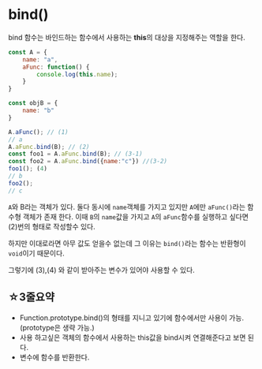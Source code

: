 bind()
========
bind 함수는 바인드하는 함수에서 사용하는 **this**의 대상을 지정해주는 역할을 한다.

```javascript
const A = {
    name: "a",
    aFunc: function() {
        console.log(this.name);
    }
}

const objB = {
    name: "b"
}

A.aFunc(); // (1)
// a
A.aFunc.bind(B); // (2)
const foo1 = A.aFunc.bind(B); // (3-1)
const foo2 = A.aFunc.bind({name:"c"}) //(3-2)
foo1(); (4)
// b
foo2();
// c
```

<code>A</code>와 B라는 객체가 있다. 둘다 동시에 <code>name</code>객체를 가지고 있지만 <code>A</code>에만 <code>aFunc()</code>라는 함수형 객체가 존재 한다. 이때 <code>B</code>의 <code>name</code>값을 가지고 <code>A</code>의 <code>aFunc</code>함수를 실행하고 싶다면 (2)번의 형태로 작성할수 있다.

하지만 이대로라면 아무 값도 얻을수 없는데 그 이유는 <code>bind()</code>라는 함수는 반환형이 <code>void</code>이기 때문이다.

그렇기에 (3),(4) 와 같이 받아주는 변수가 있어야 사용할 수 있다.

☆3줄요약
-----------
* Function.prototype.bind()의 형태를 지니고 있기에 함수에서만 사용이 가능.(prototype은 생략 가능.)
* 사용 하고싶은 객체의 함수에서 사용하는 this값을 bind시켜 연결해준다고 보면 된다.
* 변수에 함수를 반환한다.
 

